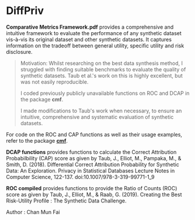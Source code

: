 # DiffPriv

**Comparative Metrics Framework.pdf** provides a comprehensive and intuitive framework to evaluate the performance of any synthetic dataset vis-à-vis its original dataset and other synthetic datasets. It captures information on the tradeoff between general utility, specific utility and risk disclosure. 

> Motivation: Whilst researching on the best data synthesis method, I struggled with finding suitable benchmarks to evaluate the quality of synthetic datasets. Taub et al.'s work on this is highly excellent, but was not easily reproducible. 
>
> I coded previously publicly unavailable functions on ROC and DCAP in the package **cmf**. 
>
> I made modifications to Taub's work when necessary, to ensure an intuitive, comprehensive and systematic evaluation of synthetic datasets. 

For code on the ROC and CAP functions as well as their usage examples, refer to the package [**cmf**](https://github.com/MUNFAI15/cmf).

**DCAP functions** provides functions to calculate the Correct Attribution Probabilbility (CAP) score as given by Taub, J., Elliot, M., Pampaka, M., &amp; Smith, D. (2018). Differential Correct Attribution Probability for Synthetic Data: An Exploration. Privacy in Statistical Databases Lecture Notes in Computer Science, 122-137. doi:10.1007/978-3-319-99771-1_9

**ROC compiled** provides functions to provide the Ratio of Counts (ROC) score as given by Taub, J., Elliot, M., & Raab, G. (2019). Creating the Best Risk-Utility Profile : The Synthetic Data Challenge.

Author : Chan Mun Fai 
